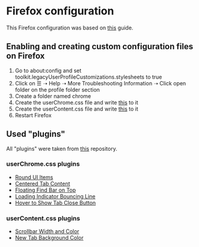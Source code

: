 # Firefox configuration
This Firefox configuration was based on [this](https://www.youtube.com/watch?v=BmchttxZ85w) guide.

## Enabling and creating custom configuration files on Firefox
1. Go to about:config and set toolkit.legacyUserProfileCustomizations.stylesheets to true
2. Click on ☰ ➝ Help ➝ More Troubleshooting Information ➝ Click open folder on the profile folder section
3. Create a folder named chrome
4. Create the userChrome.css file and write [this](userChrome.css) to it
5. Create the userContent.css file and write [this](userContent.css) to it
6. Restart Firefox

## Used "plugins"
All "plugins" were taken from [this](https://github.com/MrOtherGuy/firefox-csshacks) repository.

### userChrome.css plugins
- [Round UI Items](https://github.com/MrOtherGuy/firefox-csshacks/tree/master/chrome/round_ui_items.css)
- [Centered Tab Content](https://github.com/MrOtherGuy/firefox-csshacks/tree/master/chrome/centered_tab_content.css)
- [Floating Find Bar on Top](https://github.com/MrOtherGuy/firefox-csshacks/tree/master/chrome/floating_findbar_on_top.css)
- [Loading Indicator Bouncing Line](https://github.com/MrOtherGuy/firefox-csshacks/tree/master/chrome/loading_indicator_bouncing_line.css)
- [Hover to Show Tab Close Button](https://github.com/MrOtherGuy/firefox-csshacks/tree/master/chrome/tab_close_button_always_on_hover.css)

### userContent.css plugins
- [Scrollbar Width and Color](https://github.com/MrOtherGuy/firefox-csshacks/tree/master/content/css_scrollbar_width_color.css)
- [New Tab Background Color](https://github.com/MrOtherGuy/firefox-csshacks/tree/master/content/newtab_background_color.css)
